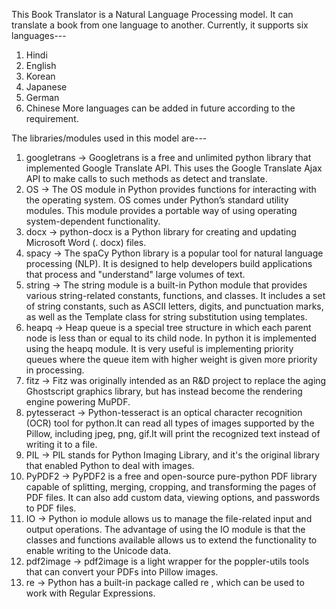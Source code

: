 This Book Translator is a Natural Language Processing model.
It can translate a book from one language to another.
Currently, it supports six languages---
1. Hindi
2. English
3. Korean
4. Japanese
5. German
6. Chinese
More languages can be added in future according to the requirement.

The libraries/modules used in this model are---
1. googletrans -> Googletrans is a free and unlimited python library that implemented Google Translate API. This uses the Google Translate Ajax API to make calls to such methods as detect and translate.
2. OS -> The OS module in Python provides functions for interacting with the operating system. OS comes under Python’s standard utility modules. This module provides a portable way of using operating system-dependent functionality.
3. docx -> python-docx is a Python library for creating and updating Microsoft Word (. docx) files.
4. spacy -> The spaCy Python library is a popular tool for natural language processing (NLP). It is designed to help developers build applications that process and "understand" large volumes of text.
5. string -> The string module is a built-in Python module that provides various string-related constants, functions, and classes. It includes a set of string constants, such as ASCII letters, digits, and punctuation marks, as well as the Template class for string substitution using templates.
6. heapq -> Heap queue is a special tree structure in which each parent node is less than or equal to its child node. In python it is implemented using the heapq module. It is very useful is implementing priority queues where the queue item with higher weight is given more priority in processing.
7. fitz -> Fitz was originally intended as an R&D project to replace the aging Ghostscript graphics library, but has instead become the rendering engine powering MuPDF.
8. pytesseract -> Python-tesseract is an optical character recognition (OCR) tool for python.It can read all types of images supported by the Pillow, including jpeg, png, gif.It will print the recognized text instead of writing it to a file.
9. PIL -> PIL stands for Python Imaging Library, and it's the original library that enabled Python to deal with images.
10. PyPDF2 ->  PyPDF2 is a free and open-source pure-python PDF library capable of splitting, merging, cropping, and transforming the pages of PDF files. It can also add custom data, viewing options, and passwords to PDF files.
11. IO -> Python io module allows us to manage the file-related input and output operations. The advantage of using the IO module is that the classes and functions available allows us to extend the functionality to enable writing to the Unicode data.
12. pdf2image -> pdf2image is a light wrapper for the poppler-utils tools that can convert your PDFs into Pillow images.
13. re -> Python has a built-in package called re , which can be used to work with Regular Expressions.
